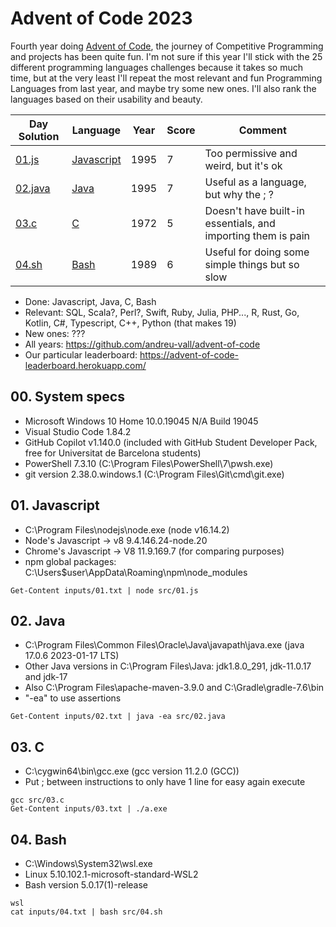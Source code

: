 # Advent of Code 2023

Fourth year doing [Advent of Code](https://adventofcode.com/2023), the journey of Competitive Programming and projects has been quite fun. I'm not sure if this year I'll stick with the 25 different programming languages challenges because it takes so much time, but at the very least I'll repeat the most relevant and fun Programming Languages from last year, and maybe try some new ones. I'll also rank the languages based on their usability and beauty.

Day Solution            | Language                         | Year | Score | Comment
------------------------|----------------------------------|------|-------|----------------------------------------------------
[01.js](src/01.js)      | [Javascript](#01-javascript)     | 1995 |   7   | Too permissive and weird, but it's ok
[02.java](src/02.java)  | [Java](#02-java)                 | 1995 |   7   | Useful as a language, but why the ; ?
[03.c](src/03.c)        | [C](#03-c)                       | 1972 |   5   | Doesn't have built-in essentials, and importing them is pain
[04.sh](src/04.sh)      | [Bash](#04-bash)                 | 1989 |   6   | Useful for doing some simple things but so slow

- Done: Javascript, Java, C, Bash
- Relevant: SQL, Scala?, Perl?, Swift, Ruby, Julia, PHP..., R, Rust, Go, Kotlin, C#, Typescript, C++, Python (that makes 19)
- New ones: ???
- All years: https://github.com/andreu-vall/advent-of-code
- Our particular leaderboard: https://advent-of-code-leaderboard.herokuapp.com/


## 00. System specs
- Microsoft Windows 10 Home 10.0.19045 N/A Build 19045
- Visual Studio Code 1.84.2
- GitHub Copilot v1.140.0 (included with GitHub Student Developer Pack, free for Universitat de Barcelona students)
- PowerShell 7.3.10 (C:\Program Files\PowerShell\7\pwsh.exe)
- git version 2.38.0.windows.1 (C:\Program Files\Git\cmd\git.exe)

## 01. Javascript
- C:\Program Files\nodejs\node.exe (node v16.14.2)
- Node's Javascript -> v8 9.4.146.24-node.20
- Chrome's Javascript -> V8 11.9.169.7 (for comparing purposes)
- npm global packages: C:\Users\$user\AppData\Roaming\npm\node_modules
```
Get-Content inputs/01.txt | node src/01.js
```

## 02. Java
- C:\Program Files\Common Files\Oracle\Java\javapath\java.exe (java 17.0.6 2023-01-17 LTS)
- Other Java versions in C:\Program Files\Java: jdk1.8.0_291, jdk-11.0.17 and jdk-17
- Also C:\Program Files\apache-maven-3.9.0 and C:\Gradle\gradle-7.6\bin
- "-ea" to use assertions
```
Get-Content inputs/02.txt | java -ea src/02.java
```

## 03. C
- C:\cygwin64\bin\gcc.exe (gcc version 11.2.0 (GCC))
- Put ; between instructions to only have 1 line for easy again execute
```
gcc src/03.c
Get-Content inputs/03.txt | ./a.exe
```

## 04. Bash
- C:\Windows\System32\wsl.exe
- Linux 5.10.102.1-microsoft-standard-WSL2
- Bash version 5.0.17(1)-release
```
wsl
cat inputs/04.txt | bash src/04.sh
```
